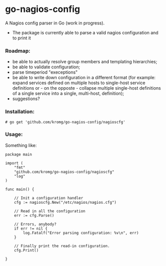 # go-nagios-config
A Nagios config parser in Go (work in progress).

- The package is currently able to parse a valid nagios configuration and to print it

### Roadmap:
- be able to actually resolve group members and templating hierarchies;
- be able to validate configuration;
- parse timeperiod "execeptions"
- be able to write down configuration in a different format (for example: expand services defined on multiple hosts to single-host service definitions or - on the opposte - collapse multiple single-host definitions of a single service into a single, multi-host, definition);
- suggestions?


### Installation:

    # go get 'github.com/kromg/go-nagios-config/nagioscfg'



### Usage:

Something like:

    package main

    import (
    	"fmt"
    	"github.com/kromg/go-nagios-config/nagioscfg"
    	"log"
    )

    func main() {

    	// Init a configuration handler
    	cfg := nagioscfg.New("/etc/nagios/nagios.cfg")

    	// Read in all the configuration
    	err := cfg.Parse()

    	// Errors, anybody?
    	if err != nil {
    		log.Fatalf("Error parsing configuration: %v\n", err)
    	}

    	// Finally print the read-in configuration.
    	cfg.Print()

    }